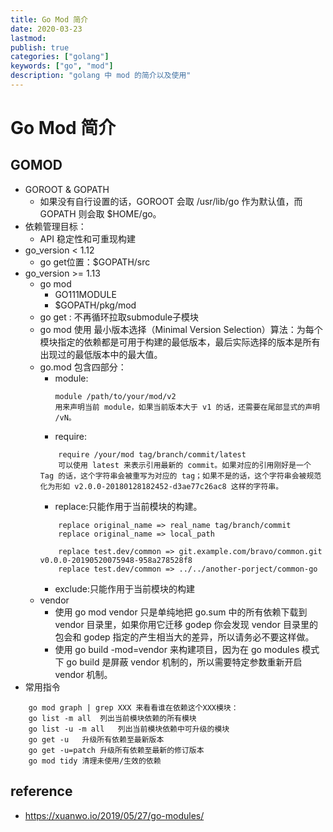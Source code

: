 ```yaml
---
title: Go Mod 简介
date: 2020-03-23
lastmod: 
publish: true
categories: ["golang"]
keywords: ["go", "mod"]
description: "golang 中 mod 的简介以及使用"
---
```


# Go Mod 简介

## GOMOD
- GOROOT & GOPATH
    + 如果没有自行设置的话，GOROOT 会取 /usr/lib/go 作为默认值，而 GOPATH 则会取 $HOME/go。
- 依赖管理目标：
    + API 稳定性和可重现构建
- go_version < 1.12
    + go get位置：$GOPATH/src
- go_version >= 1.13
    + go mod
	    + GO111MODULE 
	    + $GOPATH/pkg/mod
    + go get :  不再循环拉取submodule子模块
	+ go mod 使用 最小版本选择（Minimal Version Selection）算法：为每个模块指定的依赖都是可用于构建的最低版本，最后实际选择的版本是所有出现过的最低版本中的最大值。
	+ go.mod 包含四部分：
		- module:
            ```
			module /path/to/your/mod/v2
			用来声明当前 module，如果当前版本大于 v1 的话，还需要在尾部显式的声明 /vN。
            ```
		- require:
        ```
			require /your/mod tag/branch/commit/latest
			可以使用 latest 来表示引用最新的 commit。如果对应的引用刚好是一个 Tag 的话，这个字符串会被重写为对应的 tag；如果不是的话，这个字符串会被规范化为形如 v2.0.0-20180128182452-d3ae77c26ac8 这样的字符串。
        ```
		- replace:只能作用于当前模块的构建。
        ```
			replace original_name => real_name tag/branch/commit
			replace original_name => local_path

			replace test.dev/common => git.example.com/bravo/common.git v0.0.0-20190520075948-958a278528f8
			replace test.dev/common => ../../another-porject/common-go
        ```
		- exclude:只能作用于当前模块的构建
	+ vendor
        - 使用 go mod vendor 只是单纯地把 go.sum 中的所有依赖下载到 vendor 目录里，如果你用它迁移 godep 你会发现 vendor 目录里的包会和 godep 指定的产生相当大的差异，所以请务必不要这样做。
        - 使用 go build -mod=vendor 来构建项目，因为在 go modules 模式下 go build 是屏蔽 vendor 机制的，所以需要特定参数重新开启 vendor 机制。
- 常用指令
```
	go mod graph | grep XXX 来看看谁在依赖这个XXX模块：
	go list -m all	列出当前模块依赖的所有模块
	go list -u -m all	列出当前模块依赖中可升级的模块
	go get -u	升级所有依赖至最新版本
	go get -u=patch	升级所有依赖至最新的修订版本
	go mod tidy	清理未使用/生效的依赖
```

## reference
- https://xuanwo.io/2019/05/27/go-modules/




